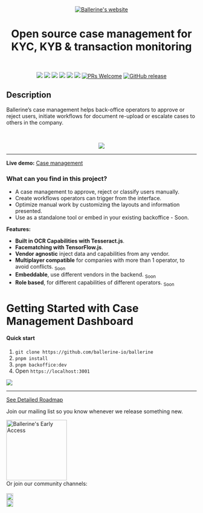 

<div align="center">

<a href="https://ballerine.io" title="Ballerine - Open-source Infrastructure for Identity and Risk management.">
    <img src="https://blrn-imgs.s3.eu-central-1.amazonaws.com/github/ballerine-logo.png" alt="Ballerine's website">
</a>

  # Open source case management for KYC, KYB & transaction monitoring

</br>

  <!-- Bagdes - Start -->
 

   <a href="https://github.com/ballerine-io/ballerine/stargazers"><img src="https://img.shields.io/github/stars/ballerine-io/ballerine?logo=GitHub&style=flat-square"></a>
   <a href="https://www.backoffice-demo.ballerine.app/"><img src="https://img.shields.io/website?color=%233F77FF&down_color=%233F77FF&down_message=Off&label=Dashboard%20Demo&logo=Checkmarx&logoColor=%23FFFFFF&style=flat-square&up_color=%233F77FF&up_message=Live&url=https%3A%2F%2Fwww.backoffice-demo.ballerine.app%2F"></a>
   <a href="https://discord.gg/e2rQE4YygA"><img src="https://img.shields.io/website?color=%237289DA&down_color=%237289DA&down_message=Join&label=Discord&logo=discord&logoColor=white&style=flat-square&up_color=%237289DA&up_message=Join&url=https%3A%2F%2Fdiscord.gg%2Fe2rQE4YygA"></a>
   <a href="https://join.slack.com/t/ballerine-oss/shared_invite/zt-1iu6otkok-OqBF3TrcpUmFd9oUjNs2iw"><img src="https://img.shields.io/website?color=%23441949&down_color=%23441949&down_message=Join&label=Slack&logo=slack&logoColor=white&style=flat-square&up_color=%23441949&up_message=Join&url=https%3A%2F%2Fjoin.slack.com%2Ft%2Fballerine-oss%2Fshared_invite%2Fzt-1iu6otkok-OqBF3TrcpUmFd9oUjNs2iw"></a>
   <a href="https://twitter.com/ballerine_io"><img src="https://img.shields.io/website?color=%231DA1F2&down_color=%231DA1F2&down_message=Follow&label=Twitter&logo=twitter&logoColor=%231DA1F2&style=flat-square&up_color=%231DA1F2&up_message=%40ballerine.io&url=https%3A%2F%2Ftwitter.com%2FBallerine_io"></a>
   <a href="https://ycombinator.com"><img src="https://img.shields.io/website?color=%23f26522&down_message=Y%20Combinator&label=Backed&logo=ycombinator&style=flat-square&up_message=Y%20Combinator&url=https%3A%2F%2Fwww.ycombinator.com"></a>
[![PRs Welcome](https://img.shields.io/badge/PRs-welcome-brightgreen.svg?style=flat-square)](https://makeapullrequest.com)
[![GitHub release](https://img.shields.io/github/workflow/status/ballerine-io/ballerine/CI/main?label=e2e&style=flat-square)](https://github.com/ballerine-io/ballerine/actions/workflows/ci.yml)

<!-- Bagdes - END -->

</div>


## Description
Ballerine’s case management helps back-office operators to approve or reject users, initiate workflows for document re-upload or escalate cases to others in the company.



</br>
<p align="center">
<a href="#case-management" rel="some text"><img src="https://github.com/ballerine-io/ballerine/blob/main/docs/optimized_gif.gif?raw=true">
</a>
</p>

____
	
**Live demo:**
[Case management](https://www.backoffice-demo.ballerine.app/)

### What can you find in this project?

* A case management to approve, reject or classify users manually.
* Create workflows operators can trigger from the interface.
* Optimize manual work by customizing the layouts and information presented.
* Use as a standalone tool or embed in your existing backoffice - Soon.


**Features:**
* **Built in OCR Capabilities with Tesseract.js**.
* **Facematching with TensorFlow.js**.
* **Vendor agnostic** inject data and capabilities from any vendor.
* **Multiplayer compatible** for companies with more than 1 operator, to avoid conflicts. <sub>Soon</sub>
* **Embeddable**, use different vendors in the backend. <sub>Soon</sub>
* **Role based**, for different capabilities of different operators. <sub>Soon</sub>


# Getting Started with Case Management Dashboard

#### Quick start
1. ```git clone https://github.com/ballerine-io/ballerine```
1. ```pnpm install```
2. ```pnpm backoffice:dev```
4. Open `https://localhost:3001`


<img src="https://blrn-imgs.s3.eu-central-1.amazonaws.com/github/dashboard.png">


---

[See Detailed Roadmap](https://github.com/ballerine-io/ballerine#roadmap)

Join our mailing list so you know whenever we release something new.

<a href="https://www.ballerine.io/mailing-list" title="Ballerine - Request Access">
    <img width="160px" src="https://blrn-staging-assets.s3.eu-central-1.amazonaws.com/email-updates.png" alt="Ballerine's Early Access">
</a>

</br>
Or join our community channels:
</br>
</br>
<a href="https://discord.gg/e2rQE4YygA" title="Ballerine - Discord Channel">
<img height="18px" src="https://blrn-staging-assets.s3.eu-central-1.amazonaws.com/discord%20community.png" alt="Ballerine's Discord Channel"></a>
</br>
<a href="https://join.slack.com/t/ballerine-oss/shared_invite/zt-1iu6otkok-OqBF3TrcpUmFd9oUjNs2iw" title="Ballerine - Slack Channel">
<img height="18px" src="https://blrn-staging-assets.s3.eu-central-1.amazonaws.com/slack%20community.png" alt="Ballerine's Slack Channel"></a>
</br>
